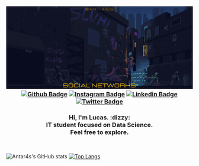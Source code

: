<!-- HEADER -->
<h3 align="center">

![Welcome](https://github.com/Antar4s/ANTAR4S/blob/master/Assets/SuavementeLucasAtt.gif?raw=true)
[![Github Badge](https://img.shields.io/badge/Facebook-1877F2?style=for-the-badge&logo=facebook&logoColor=white)](https://www.facebook.com/SuavementeLucas/)
[![Instagram Badge](https://img.shields.io/badge/Instagram-E4405F?style=for-the-badge&logo=instagram&logoColor=white)](https://www.instagram.com/Antar4s/)
[![Linkedin Badge](https://img.shields.io/badge/LinkedIn-0077B5?style=for-the-badge&logo=linkedin&logoColor=white)](https://www.linkedin.com/in/Antar4s/)
[![Twitter Badge](https://img.shields.io/badge/Twitter-1DA1F2?style=for-the-badge&logo=twitter&logoColor=white)](https://twitter.com/Antar4s)
</h3>

<!--- ABOUT ME -->
<h3 align="center">
    Hi, I'm Lucas. :dizzy:  <br>
    IT student focused on Data Science. <br>
    Feel free to explore.
</h3>

<!-- BREAK ROW-->
<br>

<!--- GITHUB STATS AND FOOTER -->
![Antar4s's GitHub stats](https://github-readme-stats.vercel.app/api?username=Antar4s&show_icons=true&theme=radical)
[![Top Langs](https://github-readme-stats.vercel.app/api/top-langs/?username=Antar4s&theme=radical)](https://github.com/Antar4s/github-readme-stats)

